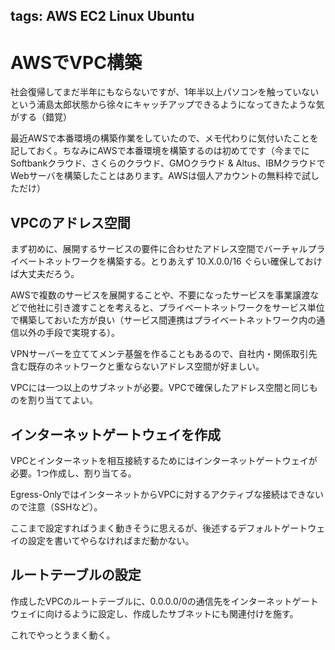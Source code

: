 tags: AWS EC2 Linux Ubuntu
---
# AWSでVPC構築

社会復帰してまだ半年にもならないですが、1年半以上パソコンを触っていないという浦島太郎状態から徐々にキャッチアップできるようになってきたような気がする（錯覚）

最近AWSで本番環境の構築作業をしていたので、メモ代わりに気付いたことを記しておく。ちなみにAWSで本番環境を構築するのは初めてです（今までにSoftbankクラウド、さくらのクラウド、GMOクラウド & Altus、IBMクラウドでWebサーバを構築したことはあります。AWSは個人アカウントの無料枠で試しただけ）

## VPCのアドレス空間

まず初めに、展開するサービスの要件に合わせたアドレス空間でバーチャルプライベートネットワークを構築する。とりあえず 10.X.0.0/16 ぐらい確保しておけば大丈夫だろう。

AWSで複数のサービスを展開することや、不要になったサービスを事業譲渡などで他社に引き渡すことを考えると、プライベートネットワークをサービス単位で構築しておいた方が良い（サービス間連携はプライベートネットワーク内の通信以外の手段で実現する）。

VPNサーバーを立ててメンテ基盤を作ることもあるので、自社内・関係取引先含む既存のネットワークと重ならないアドレス空間が好ましい。

VPCには一つ以上のサブネットが必要。VPCで確保したアドレス空間と同じものを割り当ててよい。

## インターネットゲートウェイを作成

VPCとインターネットを相互接続するためにはインターネットゲートウェイが必要。1つ作成し、割り当てる。

Egress-OnlyではインターネットからVPCに対するアクティブな接続はできないので注意（SSHなど）。

ここまで設定すればうまく動きそうに思えるが、後述するデフォルトゲートウェイの設定を書いてやらなければまだ動かない。

## ルートテーブルの設定

作成したVPCのルートテーブルに、0.0.0.0/0の通信先をインターネットゲートウェイに向けるように設定し、作成したサブネットにも関連付けを施す。

これでやっとうまく動く。

